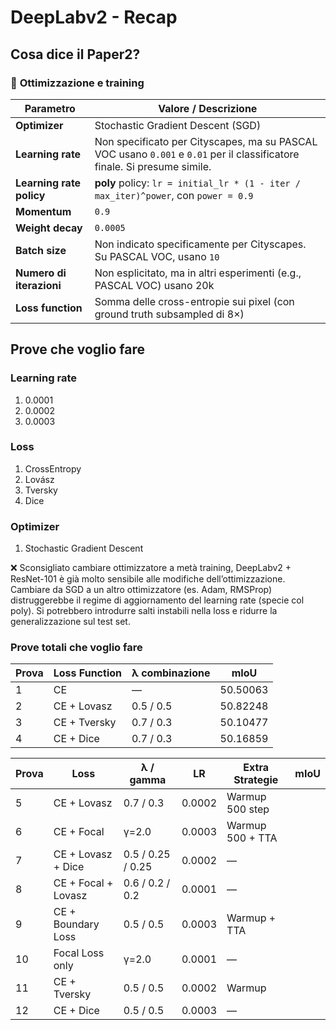 # DeepLabv2 - Recap

## Cosa dice il Paper2?

### 🔧 **Ottimizzazione e training**

| Parametro                | Valore / Descrizione                                                                                                     |
| ------------------------ | ------------------------------------------------------------------------------------------------------------------------ |
| **Optimizer**            | Stochastic Gradient Descent (SGD)                                                                                        |
| **Learning rate**        | Non specificato per Cityscapes, ma su PASCAL VOC usano `0.001` e `0.01` per il classificatore finale. Si presume simile. |
| **Learning rate policy** | **poly** policy: `lr = initial_lr * (1 - iter / max_iter)^power`, con `power = 0.9`                                      |
| **Momentum**             | `0.9`                                                                                                                    |
| **Weight decay**         | `0.0005`                                                                                                                 |
| **Batch size**           | Non indicato specificamente per Cityscapes. Su PASCAL VOC, usano `10`                                                    |
| **Numero di iterazioni** | Non esplicitato, ma in altri esperimenti (e.g., PASCAL VOC) usano 20k                                                    |
| **Loss function**        | Somma delle cross-entropie sui pixel (con ground truth subsampled di 8×)                                                 |

## Prove che voglio fare
### Learning rate 
1. 0.0001
2. 0.0002
3. 0.0003

### Loss
1. CrossEntropy
2. Lovász
3. Tversky
4. Dice


### Optimizer
1. Stochastic Gradient Descent

❌ Sconsigliato cambiare ottimizzatore a metà training, DeepLabv2 + ResNet-101 è già molto sensibile alle modifiche dell’ottimizzazione. Cambiare da SGD a un altro ottimizzatore (es. Adam, RMSProp) distruggerebbe il regime di aggiornamento del learning rate (specie col poly). Si potrebbero introdurre salti instabili nella loss e ridurre la generalizzazione sul test set.

### Prove totali che voglio fare

| Prova | Loss Function | λ combinazione | mIoU         |
| ----- | ------------- | -------------- | ------------ |
| 1     | CE            | —              | 50.50063     | FATTO
| 2     | CE + Lovasz   | 0.5 / 0.5      | 50.82248     | FATTO
| 3     | CE + Tversky  | 0.7 / 0.3      | 50.10477     | FATTO
| 4     | CE + Dice     | 0.7 / 0.3      | 50.16859     | FATTO


| Prova | Loss                | λ / gamma         | LR     | Extra Strategie  | mIoU         |
| ----- | ------------------- | ----------------- | ------ | ---------------- | -------------|
| 5     | CE + Lovasz         | 0.7 / 0.3         | 0.0002 | Warmup 500 step  |              | IN ATTO
| 6     | CE + Focal          | γ=2.0             | 0.0003 | Warmup 500 + TTA |              |
| 7     | CE + Lovasz + Dice  | 0.5 / 0.25 / 0.25 | 0.0002 | —                |              |
| 8     | CE + Focal + Lovasz | 0.6 / 0.2 / 0.2   | 0.0001 | —                |              |
| 9     | CE + Boundary Loss  | 0.5 / 0.5         | 0.0003 | Warmup + TTA     |              |
| 10    | Focal Loss only     | γ=2.0             | 0.0001 | —                |              |
| 11    | CE + Tversky        | 0.5 / 0.5         | 0.0002 | Warmup           |              |
| 12    | CE + Dice           | 0.5 / 0.5         | 0.0003 | —                |              |

